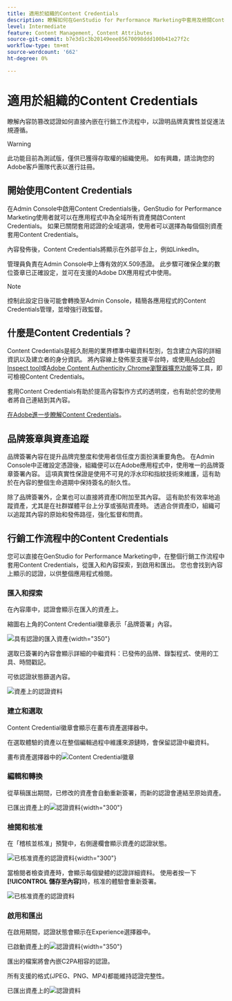 ```yaml
---
title: 適用於組織的Content Credentials
description: 瞭解如何在GenStudio for Performance Marketing中套用及檢閱Content Credentials。
level: Intermediate
feature: Content Management, Content Attributes
source-git-commit: b7e3d1c3b20149eee85670098ddd100b41e27f2c
workflow-type: tm+mt
source-wordcount: '662'
ht-degree: 0%

---
```


# 適用於組織的Content Credentials

瞭解內容防篡改認證如何直接內嵌在行銷工作流程中，以證明品牌真實性並促進法規遵循。

>[!WARNING]
>
>此功能目前為測試版，僅供已獲得存取權的組織使用。 如有興趣，請洽詢您的Adobe客戶團隊代表以進行註冊。


## 開始使用Content Credentials

在Admin Console中啟用Content Credentials後，GenStudio for Performance Marketing使用者就可以在應用程式中為全域所有資產開啟Content Credentials。 如果已關閉套用認證的全域選項，使用者可以選擇為每個個別資產套用Content Credentials。

內容發佈後，Content Credentials將顯示在外部平台上，例如LinkedIn。

管理員負責在Admin Console中上傳有效的X.509憑證。 此步驟可確保企業的數位簽章已正確設定，並可在支援的Adobe DX應用程式中使用。

>[!NOTE]
>
>控制此設定日後可能會轉換至Admin Console，精簡各應用程式的Content Credentials管理，並增強行政監督。

## 什麼是Content Credentials？ 

Content Credentials是經久耐用的業界標準中繼資料型別，包含建立內容的詳細資訊以及建立者的身分資訊。 將內容線上發佈至支援平台時，或使用[Adobe的Inspect tool](https://contentauthenticity.adobe.com/inspect)或[Adobe Content Authenticity Chrome瀏覽器擴充功能](https://helpx.adobe.com/creative-cloud/help/cai/adobe-content-authenticity-chrome-browser-extension.html)等工具，即可檢視Content Credentials。  

套用Content Credentials有助於提高內容製作方式的透明度，也有助於您的使用者將自己連結到其內容。

[在Adobe進一步瞭解Content Credentials](https://helpx.adobe.com/tw/creative-cloud/help/content-credentials.html)。

## 品牌簽章與資產追蹤

品牌簽署內容在提升品牌完整度和使用者信任度方面扮演重要角色。 在Admin Console中正確設定憑證後，組織便可以在Adobe應用程式中，使用唯一的品牌簽章簽署內容。 這項真實性保證是使用不可見的浮水印和指紋技術來維護，這有助於在內容的整個生命週期中保持簽名的耐久性。

除了品牌簽署外，企業也可以直接將資產ID附加至其內容。 這有助於有效率地追蹤資產，尤其是在社群媒體平台上分享或張貼資產時。 透過合併資產ID，組織可以追蹤其內容的原始和發佈路徑，強化監督和問責。

## 行銷工作流程中的Content Credentials

您可以直接在GenStudio for Performance Marketing中，在整個行銷工作流程中套用Content Credentials，從匯入和內容探索，到啟用和匯出。 您也會找到內容上顯示的認證，以供整個應用程式檢閱。

### 匯入和探索

在內容庫中，認證會顯示在匯入的資產上。

縮圖右上角的Content Credential徽章表示「品牌簽署」內容。

![具有認證的匯入資產](./images/import-discovery1.png){width="350"}

選取已簽署的內容會顯示詳細的中繼資料：已發佈的品牌、錄製程式、使用的工具、時間戳記。

可依認證狀態篩選內容。

![資產上的認證資料](./images/import-discovery2.png)

### 建立和選取

Content Credential徽章會顯示在畫布資產選擇器中。

在選取體驗的資產以在整個編輯過程中維護來源鏈時，會保留認證中繼資料。

畫布資產選擇器中的![Content Credential徽章](./images/creation-selection1.png)

### 編輯和轉換

從草稿匯出期間，已修改的資產會自動重新簽署，而新的認證會連結至原始資產。

已匯出資產上的![認證資料](./images/edit-and-transformation1.png){width="300"}

### 檢閱和核准

在「稽核並核准」預覽中，右側邊欄會顯示資產的認證狀態。

![已核准資產的認證資料](./images/review-and-approve1.png){width="300"}

當檢閱者檢查資產時，會顯示每個變體的認證詳細資料。 使用者按一下&#x200B;**[!UICONTROL 儲存至內容]**&#x200B;時，核准的體驗會重新簽署。

![已核准資產的認證資料](./images/review-and-approve2.png)

### 啟用和匯出

在啟用期間，認證狀態會顯示在Experience選擇器中。

已啟動資產上的![認證資料](./images/activate-export1.png){width="350"}

匯出的檔案將會內嵌C2PA相容的認證。

所有支援的格式(JPEG、PNG、MP4)都能維持認證完整性。

已匯出資產上的![認證資料](./images/activate-export2.png)

